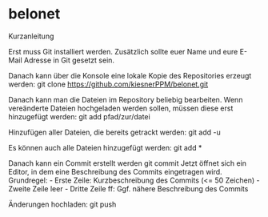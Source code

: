 # belonet

Kurzanleitung

Erst muss Git installiert werden. Zusätzlich sollte euer Name und eure E-Mail Adresse in Git gesetzt sein.

Danach kann über die Konsole eine lokale Kopie des Repositories erzeugt werden:
        git clone https://github.com/kiesnerPPM/belonet.git

Danach kann man die Dateien im Repository beliebig bearbeiten.
Wenn vereänderte Dateien hochgeladen werden sollen, müssen diese erst hinzugefügt werden:
        git add pfad/zur/datei

Hinzufügen aller Dateien, die bereits getrackt werden:
        git add -u

Es können auch alle Dateien hinzugefügt werden:
        git add *

Danach kann ein Commit erstellt werden
        git commit
Jetzt öffnet sich ein Editor, in dem eine Beschreibung des Commits eingetragen wird.
Grundregel:
        - Erste Zeile: Kurzbeschreibung des Commits (<= 50 Zeichen)
        - Zweite Zeile leer
        - Dritte Zeile ff: Ggf. nähere Beschreibung des Commits

Änderungen hochladen:
        git push
